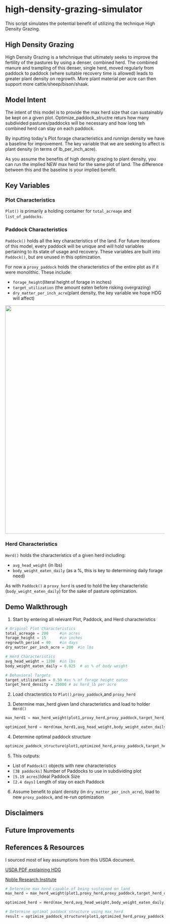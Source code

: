# high-density-grazing-simulator
This script simulates the potential benefit of utilizing the technique High Density Grazing.

## High Density Grazing
High Density Grazing is a tehchnique that ultimately seeks to improve the fertility of the pastures by using a denser, combined herd. The combined manure and trampling of this denser, single herd, moved regularly from paddock to paddock (where suitable recovery time is allowed) leads to greater plant density on regrowth. More plant material per acre can then support more cattle/sheep/bison/shaak.

## Model Intent
The intent of this model is to provide the max herd size that can sustainably be kept on a given plot. Optimize_paddock_structre returs how many subdivided pastures/paddocks will be necessary and how long teh combined herd can stay on each paddock. 

By inputting today's Plot forage characteristics and runnign density we have a baseline for improvement. The key variable that we are seeking to affect is plant density (in terms of lb_per_inch_acre). 

As you assume the benefits of high density grazing to plant density, you can run the implied NEW max herd for the same plot of land. The difference between this and the baseline is your implied benefit.

## Key Variables
### Plot Characteristics
```Plot()``` is primarily a holding container for ```total_acreage``` and ```list_of_paddocks```.

### Paddock Characteristics
```Paddock()``` holds all the key characteristics of the land. For future iterations of this model, every paddock will be unique and will hold variables pertaining to its state of usage and recovery. These variables are built into ```Paddock()```, but are  unused in this optimization.

For now a ```proxy_paddock``` holds the characteristics of the entire plot as if it were monolithic. These include:
- ```forage_height```(literal height of forage in inches)
- ```target_utilization``` (the amount eaten before risking overgrazing)
- ```dry_matter_per_inch_acre```(plant density, the key variable we hope HDG will affect)

<p align="center">
  <img src="./images/plant_density_illustration.png" width="720px">
</p>

### Herd Characteristics
```Herd()``` holds the characteristics of a given herd including:
- ```avg_head_weight``` (in lbs)
- ```body_weight_eaten_daily``` (as a %, this is key to determining daily forage need)

As with ```Paddock()``` a ```proxy_herd``` is used to hold the key characteristic (```body_weight_eaten_daily```) for the sake of pasture optimization.

## Demo Walkthrough
1) Start by entering all relevant Plot, Paddock, and Herd characteristics

```python
# Original Plot Characteristics
total_acreage = 200     #in acres
forage_height = 15      #in inches
regrowth_period = 90    #in days
dry_matter_per_inch_acre = 200  #in lbs

# Herd Characteristics
avg_head_weight = 1200  #in lbs
body_weight_eaten_daily = 0.025  # as % of body weight

# Behavioral Targets
target_utilization = 0.50 #as % of forage height eaten
target_herd_density = 25000 # as herd_lb per acre
```

2) Load chracterstics to ```Plot()```,```proxy_paddock```,and ```proxy_herd```

3) Determine max_herd given land characteristics and load to holder ```Herd()```
```python
max_herd1 = max_herd_weight(plot1,proxy_herd,proxy_paddock,target_herd_density,target_utilization)

optimized_herd = Herd(max_herd1,avg_head_weight,body_weight_eaten_daily)
```

4) Determine optimal paddock structure
```python
optimize_paddock_structure(plot1,optimized_herd,proxy_paddock,target_herd_density,target_utilization)
```

5) This outputs:
- List of ```Paddock()``` objects with new characteristics
- ```[38 paddocks]``` Number of Paddocks to use in subdividing plot
- ```[5.19 acres]```Ideal Paddock Size
- ```[2.4 days]``` Length of stay on each Paddock

6) Assume benefit to plant density (in ```dry_matter_per_inch_acre```), load to new ```proxy_paddock```, and re-run optimization

<!-- 7) This outputs:
- List of ```Paddock()``` objects with new characteristics
- ```[38 paddocks]``` Number of Paddocks to use in subdividing plot
- ```[5.84 acres]```Ideal Paddock Size
- ```[2.4 days]``` Length of stay on each Paddock -->

## Disclaimers


## Future Improvements


## References & Resources
I sourced most of key assumptions from this USDA document.

[USDA PDF explaining HDG](https://www.nrcs.usda.gov/wps/PA_NRCSConsumption/download?cid=nrcseprd1630415&ext=pdf)

[Noble Research Institute](https://www.noble.org/news/publications/ag-news-and-views/2019/april/what-is-high-stock-density-grazing/#:~:text=High%20stock%20density%20grazing%20begins,forages%20and%20ultimately%20livestock%20production.)



```python
# Determine max herd capable of being sustained on land
max_herd = max_herd_weight(plot1,proxy_herd,proxy_paddock,target_herd_density,target_utilization)

optimized_herd = Herd(max_herd,avg_head_weight,body_weight_eaten_daily)

# Determine optimal paddock structure using max_herd
result = optimize_paddock_structure(plot1,optimized_herd,proxy_paddock,target_herd_density,target_utilization)
```